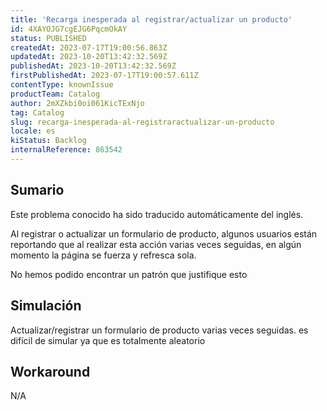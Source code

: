 ```yaml
---
title: 'Recarga inesperada al registrar/actualizar un producto'
id: 4XAYOJG7cgEJG6PqcmOkAY
status: PUBLISHED
createdAt: 2023-07-17T19:00:56.863Z
updatedAt: 2023-10-20T13:42:32.569Z
publishedAt: 2023-10-20T13:42:32.569Z
firstPublishedAt: 2023-07-17T19:00:57.611Z
contentType: knownIssue
productTeam: Catalog
author: 2mXZkbi0oi061KicTExNjo
tag: Catalog
slug: recarga-inesperada-al-registraractualizar-un-producto
locale: es
kiStatus: Backlog
internalReference: 863542
---
```


## Sumario

<div class="alert alert-info">
  <p>Este problema conocido ha sido traducido automáticamente del inglés.</p>
</div>



Al registrar o actualizar un formulario de producto, algunos usuarios están reportando que al realizar esta acción varias veces seguidas, en algún momento la página se fuerza y refresca sola.

No hemos podido encontrar un patrón que justifique esto


##

## Simulación



Actualizar/registrar un formulario de producto varias veces seguidas.
es difícil de simular ya que es totalmente aleatorio



## Workaround


N/A






